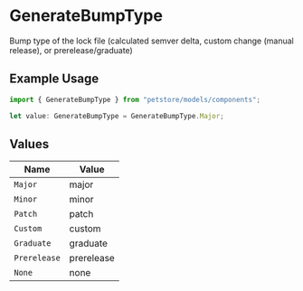 # GenerateBumpType

Bump type of the lock file (calculated semver delta, custom change (manual release), or prerelease/graduate)

## Example Usage

```typescript
import { GenerateBumpType } from "petstore/models/components";

let value: GenerateBumpType = GenerateBumpType.Major;
```

## Values

| Name         | Value        |
| ------------ | ------------ |
| `Major`      | major        |
| `Minor`      | minor        |
| `Patch`      | patch        |
| `Custom`     | custom       |
| `Graduate`   | graduate     |
| `Prerelease` | prerelease   |
| `None`       | none         |